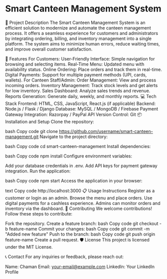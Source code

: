  # Smart Canteen Management System
📜 Project Description
The Smart Canteen Management System is an efficient solution to modernize and automate the canteen management process. It offers a seamless experience for customers and administrators by integrating ordering, billing, and inventory management into a single platform. The system aims to minimize human errors, reduce waiting times, and improve overall customer satisfaction.

🚀 Features
For Customers:
User-Friendly Interface: Simple navigation for browsing and selecting items.
Real-Time Menu: Updated menu with availability status.
Online Ordering: Place orders and track them in real-time.
Digital Payments: Support for multiple payment methods (UPI, cards, wallets).
For Canteen Staff/Admin:
Order Management: View and process incoming orders.
Inventory Management: Track stock levels and get alerts for low inventory.
Sales Dashboard: Analyze sales trends and revenue.
Reports Generation: Generate daily, weekly, and monthly reports.
💻 Tech Stack
Frontend: HTML, CSS, JavaScript, React.js (if applicable)
Backend: Node.js / Flask / Django
Database: MySQL / MongoDB / Firebase
Payment Gateway Integration: Razorpay / PayPal API
Version Control: Git
📦 Installation and Setup
Clone the repository:

bash
Copy code
git clone https://github.com/username/smart-canteen-management.git
Navigate to the project directory:

bash
Copy code
cd smart-canteen-management
Install dependencies:

bash
Copy code
npm install
Configure environment variables:

Add your database credentials in .env.
Add API keys for payment gateway integration.
Run the application:

bash
Copy code
npm start
Access the application in your browser:

text
Copy code
http://localhost:3000
📋 Usage Instructions
Register as a customer or login as an admin.
Browse the menu and place orders.
Use digital payments for a cashless experience.
Admins can monitor orders and inventory via the dashboard.
🤝 Contributing
We welcome contributions! Follow these steps to contribute:

Fork the repository.
Create a feature branch:
bash
Copy code
git checkout -b feature-name
Commit your changes:
bash
Copy code
git commit -m "Added new feature"
Push to the branch:
bash
Copy code
git push origin feature-name
Create a pull request.
🛡️ License
This project is licensed under the MIT License.

📞 Contact
For any inquiries or feedback, please reach out:

Name: Chaman
Email: your-email@example.com
LinkedIn: Your LinkedIn Profile
